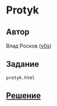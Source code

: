 ﻿# Protyk

## Автор
Влад Росков ([v0s](https://github.com/v0s))

## Задание
```
protyk.html
```

## [Решение](SOLUTION.md)
